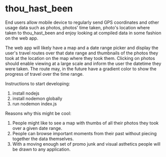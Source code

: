 thou_hast_been
==============

End users allow mobile device to regularly send GPS coordinates and other usage data such as photos, photos' time taken, photo's location where taken to thou_hast_been and enjoy looking at compiled data in some fashion on the web app.

The web app will likely have a map and a date range picker and display the user's travel routes over that date range and thumbnails of the photos they took at the location on the map where they took them. Clicking on photos should enable viewing at a large scale and inform the user the datetime they were taken. The route may, in the future have a gradient color to show the progress of travel over the time range.

Instructions to start developing:

1. install nodejs
2. install nodemon globally
3. run nodemon index.js

Reasons why this might be cool:
1. People might like to see a map with thumbs of all their photos they took over a given date range.
2. People can browse important moments from their past without piecing together the data themselves.
3. With a moving enough set of promo junk and visual asthetics people will be drawn to any application.
